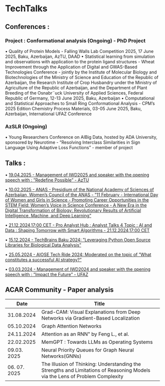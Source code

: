 # TechTalks


## Conferences : 

### Project : Conformational analysis (Ongoing) - PhD Project
• Quality of Protein Models - Falling Walls Lab Competition 2025, 17 June 2025, Baku, Azerbaijan, AzTU, DAAD
• Statistical learning from simulation and observations with application to the protein ligand structures - Wheat Improvement through the Application of Digital and GWAS-Based Technologies Conference - jointly by the Institute of Molecular Biology and Biotechnologies of the Ministry of Science and Education of the Republic of Azerbaijan, the Research Institute of Crop Husbandry under the Ministry of Agriculture of the Republic of Azerbaijan, and the Department of Plant Breeding of the Osnabr¨uck University of Applied Sciences, Federal Republic of Germany, 12-13 June 2025, Baku, Azerbaijan
• Computational and Statistical Approaches to Small Ring Conformational Analysis - CPM’s 2025 Edition Chemistry Process Materials, 03-05 June 2025, Baku, Azerbaijan, International UFAZ Conference

### AzSLR (Ongoing) 
• Young Researchers Conference on AIBig Data, hosted by ADA University, sponsored by Neurotime - ”Resolving Interclass Similarities in Sign Language Using Adaptive Loss Functions” - member of project


## Talks : 

• [19.04.2025 - Management of IWD2025 and speaker with the opening speech with : ”Redefine Possible” - AzTU](https://github.com/Lala2398/TechTalks/blob/main/Slide_IWD2025_final.pptx)

• [10.02.2025 - ANAS - Presidium of the National Academy of Sciences of Azerbaijan, Women’s Council of the ANAS - ”11 February - International Day of Women and Girls in Science - Promoting Career Opportunities in the STEM Field: Women’s Voice in Science Conference - A New Era in the Digital Transformation of Biology: Revolutionary
Results of Artificial Intelligence, Machine, and Deep Learning”](https://github.com/Lala2398/TechTalks/blob/main/11_fevral_Lala_Ibadullayeva.pptx)

• [21.12.2024,17:00 CET - Pro Analyst Hub : Analyst Talks 4 Topic : AI and Data : Shaping Tomorrow with Smart Algorithms - 21.12.2024,17:00 CET](https://github.com/Lala2398/TechTalks/blob/main/AI%20and%20Data%20_%20Shaping_Tomorrow_with%20Smart%20Algorithms.pptx)

• [15.12.2024 - TechBrains Baku 2024: ”Leveraging Python Open Source Libraries for Biological Data Analysis”](https://github.com/Lala2398/TechTalks/blob/main/Techbrains%20Baku%202024.pptx.pptx)

• [25.05.2024 - AIOSE Tech Ride 2024: Moderated on the topic of ”What constitutes a successful AI strategy?”](https://www.youtube.com/watch?v=7mALmK5-5Zw)

• [03.03.2024 - Management of IWD2024 and speaker with the opening speech with : ”Impact the Future” - UFAZ](https://github.com/Lala2398/TechTalks/blob/main/IWD%20Baku%202024%20Lala%20new%20version.pptx)



## ACAR Community - Paper analysis 

| Date       | Title                                                        |
|------------|--------------------------------------------------------------|
| 31.08.2024 | Grad-CAM: Visual Explanations from Deep Networks via Gradient-Based Localization |
| 05.10.2024 | Graph Attention Networks|                                    
| 24.11.2024 | Attention as an RNN" by Feng L., et al. | 
| 22.02.2025 | MemGPT : Towards LLMs as Operating Systems |
| 09.03. 2025 | Neural Priority Queues for Graph Neural Networks(GNNs) |
| 06. 07. 2025 | The Illusion of Thinking: Understanding the Strengths and Limitations of Reasoning Models via the Lens of Problem Complexity|

